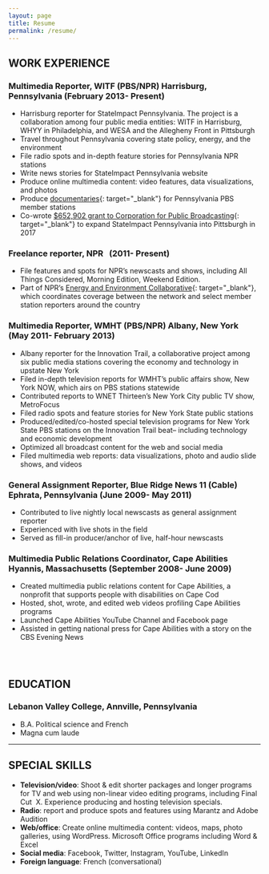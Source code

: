 ```yaml
---
layout: page
title: Resume
permalink: /resume/
---
```


## WORK EXPERIENCE

### Multimedia Reporter, WITF (PBS/NPR) Harrisburg, Pennsylvania (February 2013- Present)

* Harrisburg reporter for StateImpact Pennsylvania. The project is a collaboration among four public media entities: WITF in Harrisburg, WHYY in Philadelphia, and WESA and the Allegheny Front in Pittsburgh
* Travel throughout Pennsylvania covering state policy, energy, and the environment
* File radio spots and in-depth feature stories for Pennsylvania NPR stations
* Write news stories for StateImpact Pennsylvania website
* Produce online multimedia content: video features, data visualizations, and photos
* Produce [documentaries](https://www.pbs.org/video/generations-yet-to-come-environmental-rights-in-pa-ckbsoy/){: target="_blank"} for Pennsylvania PBS member stations
* Co-wrote&nbsp;[$652,902 grant to Corporation for Public Broadcasting](https://stateimpact.npr.org/pennsylvania/2017/09/13/stateimpact-pennsylvania-to-expand-its-reach-with-grant-from-corporation-for-public-broadcasting/){: target="_blank"} to expand StateImpact Pennsylvania into Pittsburgh in 2017

### Freelance reporter, NPR &nbsp; (2011- Present)

* File features and spots for NPR’s newscasts and shows, including All Things Considered, Morning Edition, Weekend Edition.
* Part of NPR’s [Energy and Environment Collaborative](https://www.npr.org/series/571910677/environment-and-energy-collaborative){: target="_blank"}, which coordinates coverage between the network and select member station reporters around the country

### Multimedia Reporter, WMHT (PBS/NPR) Albany, New York (May 2011- February 2013)

* Albany reporter for the Innovation Trail, a collaborative project among six public media stations covering the economy and technology in upstate New York
* Filed in-depth television reports for WMHT’s public affairs show, New York NOW, which airs on PBS stations statewide
* Contributed reports to WNET Thirteen’s New York City public TV show, MetroFocus
* Filed radio spots and feature stories for New York State public stations
* Produced/edited/co-hosted special television programs for New York State PBS stations on the Innovation Trail beat– including technology and economic development
* Optimized all broadcast content for the web and social media
* Filed multimedia web reports: data visualizations, photo and audio slide shows, and videos

### General Assignment Reporter, Blue Ridge News 11 (Cable) Ephrata, Pennsylvania (June 2009- May 2011)

* Contributed to live nightly local newscasts as general assignment reporter
* Experienced with live shots in the field
* Served as fill-in producer/anchor of live, half-hour newscasts

### Multimedia Public Relations Coordinator, Cape Abilities Hyannis, Massachusetts (September 2008- June 2009)

* Created multimedia public relations content for Cape Abilities, a nonprofit that supports people with disabilities on Cape Cod
* Hosted, shot, wrote, and edited web videos profiling Cape Abilities programs
* Launched Cape Abilities YouTube Channel and Facebook page
* Assisted in getting national press for Cape Abilities with a story on the CBS Evening News

### &nbsp;

## EDUCATION

### Lebanon Valley College, Annville, Pennsylvania&nbsp;

* B.A. Political science and French
* Magna cum laude

---

## SPECIAL SKILLS

* **Television/video**: Shoot & edit shorter packages and longer programs for TV and web using non-linear video editing programs, including Final Cut&nbsp; X. Experience producing and hosting television specials.
* **Radio**: report and produce spots and features using Marantz and Adobe Audition
* **Web/office**: Create online multimedia content: videos, maps, photo galleries, using WordPress. Microsoft Office programs including Word & Excel
* **Social media**: Facebook, Twitter, Instagram, YouTube, LinkedIn
* **Foreign language**: French (conversational)